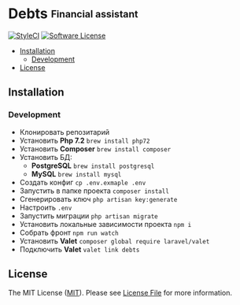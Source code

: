 <h1>Debts <sub><sup>Financial assistant</sup></sub></h1>

[![StyleCI][ico-styleci]][link-styleci]
[![Software License][ico-license]](LICENSE)

<!-- START doctoc generated TOC please keep comment here to allow auto update -->
<!-- DON'T EDIT THIS SECTION, INSTEAD RE-RUN doctoc TO UPDATE -->


- [Installation](#installation)
  - [Development](#development)
- [License](#license)

<!-- END doctoc generated TOC please keep comment here to allow auto update -->

## Installation
 ### Development
 - Клонировать репозитарий
 - Установить **Php 7.2** ```brew install php72```
 - Установить **Composer** ```brew install composer```
 - Установить БД:
   - **PostgreSQL** ```brew install postgresql```
   - **MySQL** ```brew install mysql```
 - Создать конфиг ```cp .env.exmaple .env```
 - Запустить в папке проекта ```composer install```
 - Сгенерировать ключ ```php artisan key:generate```
 - Настроить ```.env```
 - Запустить миграции ```php artisan migrate```
 - Установить локальные зависимости проекта ```npm i```
 - Собрать фронт ```npm run watch```
 - Установить **Valet** ```composer global require laravel/valet```
 - Подключить **Valet** ```valet link debts```

## License

The MIT License ([MIT](https://opensource.org/licenses/MIT)). Please see [License File](LICENSE) for more information.

<!-- Icons -->

 [ico-license]: https://img.shields.io/github/license/mashape/apistatus.svg

 [ico-styleci]: https://styleci.io/repos/233834947/shield?branch=develop&style=square
 [link-styleci]: https://styleci.io/repos/233834947
